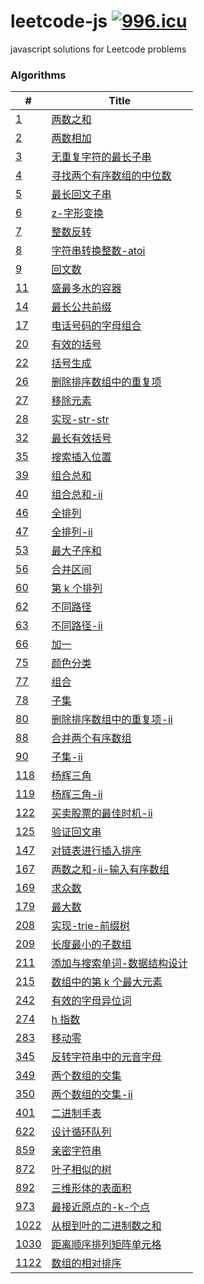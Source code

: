 # leetcode-js [![996.icu](https://img.shields.io/badge/link-996.icu-red.svg)](https://996.icu)

javascript solutions for Leetcode problems

### Algorithms

| #                                                     | Title                                                                         |
| ----------------------------------------------------- | ----------------------------------------------------------------------------- |
| [1](/algorithms/1.两数之和.js)                        | [两数之和](/algorithms/1.两数之和.js)                                         |
| [2](/algorithms/2.两数相加.js)                        | [两数相加](/algorithms/2.两数相加.js)                                         |
| [3](/algorithms/3.无重复字符的最长子串.js)            | [无重复字符的最长子串](/algorithms/3.无重复字符的最长子串.js)                 |
| [4](/algorithms/4.寻找两个有序数组的中位数.js)        | [寻找两个有序数组的中位数](/algorithms/4.寻找两个有序数组的中位数.js)         |
| [5](/algorithms/5.最长回文子串.js)                    | [最长回文子串](/algorithms/5.最长回文子串.js)                                 |
| [6](/algorithms/6.z-字形变换.js)                      | [z-字形变换](/algorithms/6.z-字形变换.js)                                     |
| [7](/algorithms/7.整数反转.js)                        | [整数反转](/algorithms/7.整数反转.js)                                         |
| [8](/algorithms/8.字符串转换整数-atoi.js)             | [字符串转换整数-atoi](/algorithms/8.字符串转换整数-atoi.js)                   |
| [9](/algorithms/9.回文数.js)                          | [回文数](/algorithms/9.回文数.js)                                             |
| [11](/algorithms/11.盛最多水的容器.js)                | [盛最多水的容器](/algorithms/11.盛最多水的容器.js)                            |
| [14](/algorithms/14.最长公共前缀.js)                  | [最长公共前缀](/algorithms/14.最长公共前缀.js)                                |
| [17](/algorithms/17.电话号码的字母组合.js)            | [电话号码的字母组合](/algorithms/17.电话号码的字母组合.js)                    |
| [20](/algorithms/20.有效的括号.js)                    | [有效的括号](/algorithms/20.有效的括号.js)                                    |
| [22](/algorithms/22.括号生成.js)                      | [括号生成](/algorithms/22.括号生成.js)                                        |
| [26](/algorithms/26.删除排序数组中的重复项.js)        | [删除排序数组中的重复项](/algorithms/26.删除排序数组中的重复项.js)            |
| [27](/algorithms/27.移除元素.js)                      | [移除元素](/algorithms/27.移除元素.js)                                        |
| [28](/algorithms/28.实现-str-str.js)                  | [实现-str-str](/algorithms/28.实现-str-str.js)                                |
| [32](/algorithms/32.最长有效括号.js)                  | [最长有效括号](/algorithms/32.最长有效括号.js)                                |
| [35](/algorithms/35.搜索插入位置.js)                  | [搜索插入位置](/algorithms/35.搜索插入位置.js)                                |
| [39](/algorithms/39.组合总和.js)                      | [组合总和](/algorithms/39.组合总和.js)                                        |
| [40](/algorithms/40.组合总和-ii.js)                   | [组合总和-ii](/algorithms/40.组合总和-ii.js)                                  |
| [46](/algorithms/46.全排列.js)                        | [全排列](/algorithms/46.全排列.js)                                            |
| [47](/algorithms/47.全排列-ii.js)                     | [全排列-ii](/algorithms/47.全排列-ii.js)                                      |
| [53](/algorithms/53.最大子序和.js)                    | [最大子序和](/algorithms/53.最大子序和.js)                                    |
| [56](/algorithms/56.合并区间.js)                      | [合并区间](/algorithms/56.合并区间.js)                                        |
| [60](/algorithms/60.第k个排列.js)                     | [第 k 个排列](/algorithms/60.第k个排列.js)                                    |
| [62](/algorithms/62.不同路径.js)                      | [不同路径](/algorithms/62.不同路径.js)                                        |
| [63](/algorithms/63.不同路径-ii.js)                   | [不同路径-ii](/algorithms/63.不同路径-ii.js)                                  |
| [66](/algorithms/66.加一.js)                          | [加一](/algorithms/66.加一.js)                                                |
| [75](/algorithms/75.颜色分类.js)                      | [颜色分类](/algorithms/75.颜色分类.js)                                        |
| [77](/algorithms/77.组合.js)                          | [组合](/algorithms/77.组合.js)                                                |
| [78](/algorithms/78.子集.js)                          | [子集](/algorithms/78.子集.js)                                                |
| [80](/algorithms/80.删除排序数组中的重复项-ii.js)     | [删除排序数组中的重复项-ii](/algorithms/80.删除排序数组中的重复项-ii.js)      |
| [88](/algorithms/88.合并两个有序数组.js)              | [合并两个有序数组](/algorithms/88.合并两个有序数组.js)                        |
| [90](/algorithms/90.子集-ii.js)                       | [子集-ii](/algorithms/90.子集-ii.js)                                          |
| [118](/algorithms/118.杨辉三角.js)                    | [杨辉三角](/algorithms/118.杨辉三角.js)                                       |
| [119](/algorithms/119.杨辉三角-ii.js)                 | [杨辉三角-ii](/algorithms/119.杨辉三角-ii.js)                                 |
| [122](/algorithms/122.买卖股票的最佳时机-ii.js)       | [买卖股票的最佳时机-ii](/algorithms/122.买卖股票的最佳时机-ii.js)             |
| [125](/algorithms/125.验证回文串.js)                  | [验证回文串](/algorithms/125.验证回文串.js)                                   |
| [147](/algorithms/147.对链表进行插入排序.js)          | [对链表进行插入排序](/algorithms/147.对链表进行插入排序.js)                   |
| [167](/algorithms/167.两数之和-ii-输入有序数组.js)    | [两数之和-ii-输入有序数组](/algorithms/167.两数之和-ii-输入有序数组.js)       |
| [169](/algorithms/169.求众数.js)                      | [求众数](/algorithms/169.求众数.js)                                           |
| [179](/algorithms/179.最大数.js)                      | [最大数](/algorithms/179.最大数.js)                                           |
| [208](/algorithms/208.实现-trie-前缀树.js)            | [实现-trie-前缀树](/algorithms/208.实现-trie-前缀树.js)                       |
| [209](/algorithms/209.长度最小的子数组.js)            | [长度最小的子数组](/algorithms/209.长度最小的子数组.js)                       |
| [211](/algorithms/211.添加与搜索单词-数据结构设计.js) | [添加与搜索单词-数据结构设计](/algorithms/211.添加与搜索单词-数据结构设计.js) |
| [215](/algorithms/215.数组中的第k个最大元素.js)       | [数组中的第 k 个最大元素](/algorithms/215.数组中的第k个最大元素.js)           |
| [242](/algorithms/242.有效的字母异位词.js)            | [有效的字母异位词](/algorithms/242.有效的字母异位词.js)                       |
| [274](/algorithms/274.h指数.js)                       | [h 指数](/algorithms/274.h指数.js)                                            |
| [283](/algorithms/283.移动零.js)                      | [移动零](/algorithms/283.移动零.js)                                           |
| [345](/algorithms/345.反转字符串中的元音字母.js)      | [反转字符串中的元音字母](/algorithms/345.反转字符串中的元音字母.js)           |
| [349](/algorithms/349.两个数组的交集.js)              | [两个数组的交集](/algorithms/349.两个数组的交集.js)                           |
| [350](/algorithms/350.两个数组的交集-ii.js)           | [两个数组的交集-ii](/algorithms/350.两个数组的交集-ii.js)                     |
| [401](/algorithms/401.二进制手表.js)                  | [二进制手表](/algorithms/401.二进制手表.js)                                   |
| [622](/algorithms/622.设计循环队列.js)                | [设计循环队列](/algorithms/622.设计循环队列.js)                               |
| [859](/algorithms/859.亲密字符串.js)                  | [亲密字符串](/algorithms/859.亲密字符串.js)                                   |
| [872](/algorithms/872.叶子相似的树.js)                | [叶子相似的树](/algorithms/872.叶子相似的树.js)                               |
| [892](/algorithms/892.三维形体的表面积.js)            | [三维形体的表面积](/algorithms/892.三维形体的表面积.js)                       |
| [973](/algorithms/973.最接近原点的-k-个点.js)         | [最接近原点的-k-个点](/algorithms/973.最接近原点的-k-个点.js)                 |
| [1022](/algorithms/1022.从根到叶的二进制数之和.js)    | [从根到叶的二进制数之和](/algorithms/1022.从根到叶的二进制数之和.js)          |
| [1030](/algorithms/1030.距离顺序排列矩阵单元格.js)    | [距离顺序排列矩阵单元格](/algorithms/1030.距离顺序排列矩阵单元格.js)          |
| [1122](/algorithms/1122.数组的相对排序.js)            | [数组的相对排序](/algorithms/1122.数组的相对排序.js)                          |
